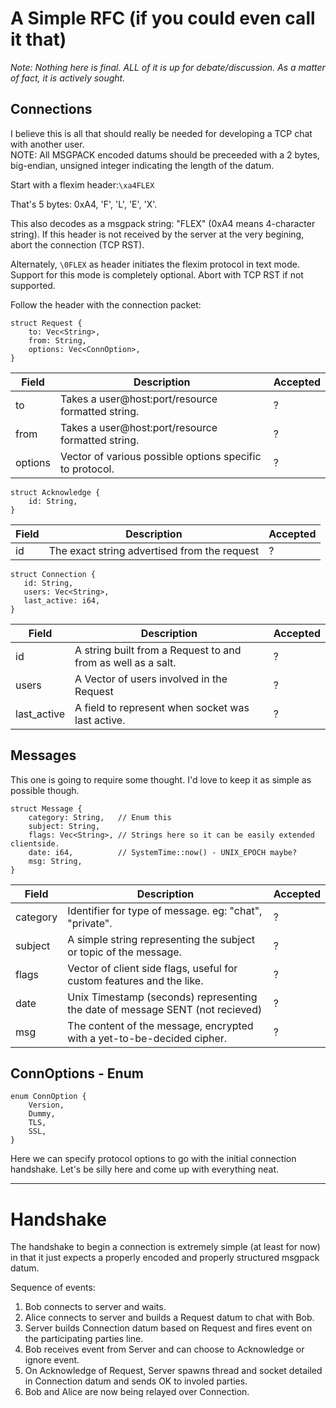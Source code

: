 A Simple RFC (if you could even call it that)
=============================================
_Note: Nothing here is final. ALL of it is up for debate/discussion. As a matter of fact, it is actively sought._

Connections
-----------
I believe this is all that should really be needed for developing a TCP chat with another user.  
NOTE: All MSGPACK encoded datums should be preceeded with a 2 bytes, big-endian, unsigned integer indicating the length of the datum.

Start with a flexim header:`\xa4FLEX`

That's 5 bytes: 0xA4, 'F', 'L', 'E', 'X'.

This also decodes as a msgpack string: "FLEX" (0xA4 means 4-character string). If this header is not received by the server at the very begining, abort the connection (TCP RST).

Alternately, `\0FLEX` as header initiates the flexim protocol in text mode. Support for this mode is completely optional. Abort with TCP RST if not supported.

Follow the header with the connection packet:

```rust,no-run
struct Request {
    to: Vec<String>,
    from: String,
    options: Vec<ConnOption>,
}
```
|Field|Description|Accepted |
|-----|-----------|---------|
| to | Takes a user@host:port/resource formatted string. | ? |
| from | Takes a user@host:port/resource formatted string. | ? |
| options | Vector of various possible options specific to protocol. | ? |

```rust,no-run
struct Acknowledge {
    id: String,
}
```
|Field|Description|Accepted |
|-----|-----------|---------|
| id | The exact string advertised from the request | ? |


```rust,no-run
struct Connection {
   id: String,
   users: Vec<String>,
   last_active: i64,
}
```
|Field|Description|Accepted |
|-----|-----------|---------|
| id | A string built from a Request to and from as well as a salt. | ? |
| users | A Vector of users involved in the Request | ? |
| last_active | A field to represent when socket was last active. | ? |

Messages
--------
This one is going to require some thought. I'd love to keep it as simple as possible though.
```rust,no-run
struct Message {
    category: String,   // Enum this
    subject: String,
    flags: Vec<String>, // Strings here so it can be easily extended clientside.
    date: i64,          // SystemTime::now() - UNIX_EPOCH maybe?
    msg: String,
}
```
|Field|Description|Accepted |
|-----|-----------|---------|
| category | Identifier for type of message. eg: "chat", "private". | ? |
| subject | A simple string representing the subject or topic of the message. | ? |
| flags | Vector of client side flags, useful for custom features and the like. | ? |
| date | Unix Timestamp (seconds) representing the date of message SENT (not recieved) | ? |
| msg | The content of the message, encrypted with a yet-to-be-decided cipher. | ? |

ConnOptions - Enum
------------------
```rust,no-run
enum ConnOption {
    Version,
    Dummy,
    TLS,
    SSL,
}
```
Here we can specify protocol options to go with the initial connection handshake. Let's be silly here and come up with everything neat.

***

Handshake
=========
The handshake to begin a connection is extremely simple (at least for now) in that it just expects a properly encoded and properly structured msgpack datum.

Sequence of events:
1. Bob connects to server and waits.
2. Alice connects to server and builds a Request datum to chat with Bob.
3. Server builds Connection datum based on Request and fires event on the participating parties line.
4. Bob receives event from Server and can choose to Acknowledge or ignore event.
5. On Acknowledge of Request, Server spawns thread and socket detailed in Connection datum and sends OK to involed parties.
6. Bob and Alice are now being relayed over Connection.
